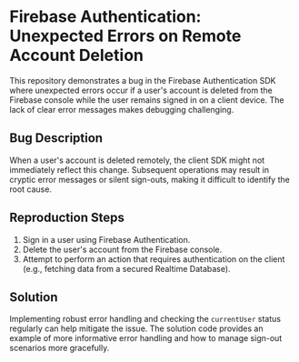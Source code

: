 # Firebase Authentication: Unexpected Errors on Remote Account Deletion

This repository demonstrates a bug in the Firebase Authentication SDK where unexpected errors occur if a user's account is deleted from the Firebase console while the user remains signed in on a client device. The lack of clear error messages makes debugging challenging.

## Bug Description
When a user's account is deleted remotely, the client SDK might not immediately reflect this change. Subsequent operations may result in cryptic error messages or silent sign-outs, making it difficult to identify the root cause.

## Reproduction Steps
1. Sign in a user using Firebase Authentication.
2. Delete the user's account from the Firebase console.
3. Attempt to perform an action that requires authentication on the client (e.g., fetching data from a secured Realtime Database).

## Solution
Implementing robust error handling and checking the `currentUser` status regularly can help mitigate the issue. The solution code provides an example of more informative error handling and how to manage sign-out scenarios more gracefully.